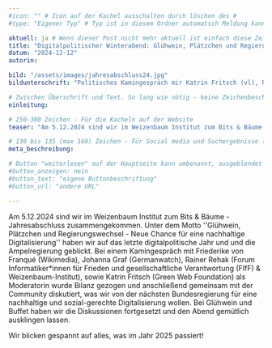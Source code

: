 ```yaml
---
#icon: "" # Icon auf der Kachel ausschalten durch löschen des #
#type: "Eigener Typ" # Typ ist in diesem Ordner automatsch Meldung kann aber hier überschrieben werden z.B. mit "Veröffentlichung" - der Typ erscheint in der Kachel

aktuell: ja # Wenn dieser Post nicht mehr aktuell ist einfach diese Zeile mit # auskommentieren
title: "Digitalpolitischer Winterabend: Glühwein, Plätzchen und Regierungswechsel - Neue Chance für eine nachhaltige Digitalisierung"
datum: "2024-12-12"
autorin: 

bild: "/assets/images/jahresabschluss24.jpg"
bildunterschrift: "Politisches Kamingespräch mir Katrin Fritsch (vl), Rainer Rehak, Johanna Graf und Friederike von Franqué"

# Zwischen Überschrift und Text. So lang wie nötig - keine Zeichenbeschränkung
einleitung: 

# 250-300 Zeichen - Für die Kacheln auf der Website
teaser: "Am 5.12.2024 sind wir im Weizenbaum Institut zum Bits & Bäume - Jahresabschluss zusammengekommen. Unter dem Motto ''Glühwein, Plätzchen und Regierungswechsel - Neue Chance für eine nachhaltige Digitalisierung'' haben wir auf das letzte digitalpolitische Jahr und und die Ampelregierung geblickt."

# 130 bis 135 (max 160) Zeichen - Für Social media und Suchergebnisse (also extern)
meta_beschreibung: 

# Button "weiterlesen" auf der Hauptseite kann umbenannt, ausgeblendet und zu anderer z.B. Externer URL zeigen
#button_anzeigen: nein 
#button_text: "eigene Buttonbeschriftung"
#button_url: "andere URL"

---
```

Am 5.12.2024 sind wir im Weizenbaum Institut zum Bits & Bäume - Jahresabschluss zusammengekommen. Unter dem Motto ''Glühwein, Plätzchen und Regierungswechsel - Neue Chance für eine nachhaltige Digitalisierung'' haben wir auf das letzte digitalpolitische Jahr und und die Ampelregierung geblickt. Bei einem Kamingespräch mit Friederike von Franqué (Wikimedia), Johanna Graf (Germanwatch), Rainer Rehak (Forum Informatiker*innen für Frieden und gesellschaftliche Verantwortung (FIfF) & Weizenbaum-Institut), sowie Katrin Fritsch (Green Web Foundation) als Moderatorin wurde Bilanz gezogen und anschließend gemeinsam mit der Community diskutiert, was wir von der nächsten Bundesregierung für eine nachhaltige und sozial-gerechte Digitalisierung wollen. Bei Glühwein und Buffet haben wir die Diskussionen fortgesetzt und den Abend gemütlich ausklingen lassen.

Wir blicken gespannt auf alles, was im Jahr 2025 passiert!
